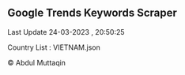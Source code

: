 

## Google Trends Keywords Scraper 
 
Last Update 24-03-2023 , 20:50:25

Country List :
VIETNAM.json



© Abdul Muttaqin 
